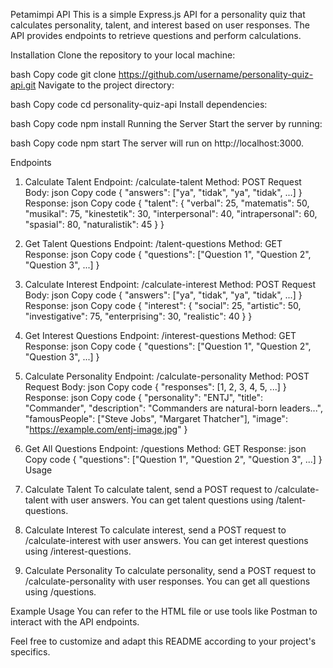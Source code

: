 Petamimpi API
This is a simple Express.js API for a personality quiz that calculates personality, talent, and interest based on user responses. The API provides endpoints to retrieve questions and perform calculations.

Installation
Clone the repository to your local machine:

bash
Copy code
git clone https://github.com/username/personality-quiz-api.git
Navigate to the project directory:

bash
Copy code
cd personality-quiz-api
Install dependencies:

bash
Copy code
npm install
Running the Server
Start the server by running:

bash
Copy code
npm start
The server will run on http://localhost:3000.

Endpoints

1. Calculate Talent
   Endpoint: /calculate-talent
   Method: POST
   Request Body:
   json
   Copy code
   {
   "answers": ["ya", "tidak", "ya", "tidak", ...]
   }
   Response:
   json
   Copy code
   {
   "talent": {
   "verbal": 25,
   "matematis": 50,
   "musikal": 75,
   "kinestetik": 30,
   "interpersonal": 40,
   "intrapersonal": 60,
   "spasial": 80,
   "naturalistik": 45
   }
   }
2. Get Talent Questions
   Endpoint: /talent-questions
   Method: GET
   Response:
   json
   Copy code
   {
   "questions": ["Question 1", "Question 2", "Question 3", ...]
   }
3. Calculate Interest
   Endpoint: /calculate-interest
   Method: POST
   Request Body:
   json
   Copy code
   {
   "answers": ["ya", "tidak", "ya", "tidak", ...]
   }
   Response:
   json
   Copy code
   {
   "interest": {
   "social": 25,
   "artistic": 50,
   "investigative": 75,
   "enterprising": 30,
   "realistic": 40
   }
   }
4. Get Interest Questions
   Endpoint: /interest-questions
   Method: GET
   Response:
   json
   Copy code
   {
   "questions": ["Question 1", "Question 2", "Question 3", ...]
   }
5. Calculate Personality
   Endpoint: /calculate-personality
   Method: POST
   Request Body:
   json
   Copy code
   {
   "responses": [1, 2, 3, 4, 5, ...]
   }
   Response:
   json
   Copy code
   {
   "personality": "ENTJ",
   "title": "Commander",
   "description": "Commanders are natural-born leaders...",
   "famousPeople": ["Steve Jobs", "Margaret Thatcher"],
   "image": "https://example.com/entj-image.jpg"
   }
6. Get All Questions
   Endpoint: /questions
   Method: GET
   Response:
   json
   Copy code
   {
   "questions": ["Question 1", "Question 2", "Question 3", ...]
   }
   Usage
7. Calculate Talent
   To calculate talent, send a POST request to /calculate-talent with user answers. You can get talent questions using /talent-questions.

8. Calculate Interest
   To calculate interest, send a POST request to /calculate-interest with user answers. You can get interest questions using /interest-questions.

9. Calculate Personality
   To calculate personality, send a POST request to /calculate-personality with user responses. You can get all questions using /questions.

Example Usage
You can refer to the HTML file or use tools like Postman to interact with the API endpoints.

Feel free to customize and adapt this README according to your project's specifics.
